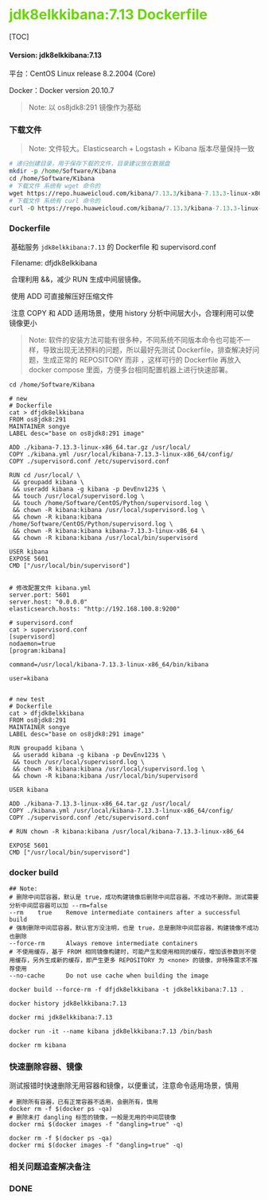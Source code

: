 # <font color=#69D600>jdk8elkkibana:7.13 Dockerfile</font>

[TOC]

#### Version: jdk8elkkibana:7.13

平台：CentOS Linux release 8.2.2004 (Core)

Docker：Docker version 20.10.7

> Note: 以 os8jdk8:291 镜像作为基础



### 下载文件

> Note: 文件较大。Elasticsearch + Logstash + Kibana 版本尽量保持一致

```perl
# 递归创建目录，用于保存下载的文件，目录建议放在数据盘
mkdir -p /home/Software/Kibana
cd /home/Software/Kibana
# 下载文件 系统有 wget 命令的
wget https://repo.huaweicloud.com/kibana/7.13.3/kibana-7.13.3-linux-x86_64.tar.gz
# 下载文件 系统有 curl 命令的
curl -O https://repo.huaweicloud.com/kibana/7.13.3/kibana-7.13.3-linux-x86_64.tar.gz

```



### Dockerfile

​		基础服务 `jdk8elkkibana:7.13` 的 Dockerfile 和 supervisord.conf

​		Filename: dfjdk8elkkibana

​		合理利用 &&，减少 RUN 生成中间层镜像。

​		使用 ADD 可直接解压好压缩文件

​		注意 COPY 和 ADD 适用场景，使用 history 分析中间层大小，合理利用可以使镜像更小

> Note: 软件的安装方法可能有很多种，不同系统不同版本命令也可能不一样，导致出现无法预料的问题，所以最好先测试 Dockerfile，排查解决好问题，生成正常的 REPOSITORY 而非 <none> ，这样可行的 Dockerfile 再放入 docker compose 里面，方便多台相同配置机器上进行快速部署。

```
cd /home/Software/Kibana

# new
# Dockerfile
cat > dfjdk8elkkibana
FROM os8jdk8:291
MAINTAINER songye
LABEL desc="base on os8jdk8:291 image"

ADD ./kibana-7.13.3-linux-x86_64.tar.gz /usr/local/
COPY ./kibana.yml /usr/local/kibana-7.13.3-linux-x86_64/config/
COPY ./supervisord.conf /etc/supervisord.conf

RUN cd /usr/local/ \
 && groupadd kibana \
 && useradd kibana -g kibana -p DevEnv123$ \
 && touch /usr/local/supervisord.log \
 && touch /home/Software/CentOS/Python/supervisord.log \
 && chown -R kibana:kibana /usr/local/supervisord.log \
 && chown -R kibana:kibana /home/Software/CentOS/Python/supervisord.log \
 && chown -R kibana:kibana kibana-7.13.3-linux-x86_64 \
 && chown -R kibana:kibana /usr/local/bin/supervisord

USER kibana
EXPOSE 5601
CMD ["/usr/local/bin/supervisord"]


# 修改配置文件 kibana.yml
server.port: 5601
server.host: "0.0.0.0"
elasticsearch.hosts: "http://192.168.100.8:9200"

# supervisord.conf
cat > supervisord.conf
[supervisord]
nodaemon=true
[program:kibana]

command=/usr/local/kibana-7.13.3-linux-x86_64/bin/kibana

user=kibana


# new test
# Dockerfile
cat > dfjdk8elkkibana
FROM os8jdk8:291
MAINTAINER songye
LABEL desc="base on os8jdk8:291 image"

RUN groupadd kibana \
 && useradd kibana -g kibana -p DevEnv123$ \
 && touch /usr/local/supervisord.log \
 && chown -R kibana:kibana /usr/local/supervisord.log \
 && chown -R kibana:kibana /usr/local/bin/supervisord

USER kibana

ADD ./kibana-7.13.3-linux-x86_64.tar.gz /usr/local/
COPY ./kibana.yml /usr/local/kibana-7.13.3-linux-x86_64/config/
COPY ./supervisord.conf /etc/supervisord.conf

# RUN chown -R kibana:kibana /usr/local/kibana-7.13.3-linux-x86_64

EXPOSE 5601
CMD ["/usr/local/bin/supervisord"]

```



### docker build

```
## Note: 
# 删除中间层容器，默认是 true，成功构建镜像后删除中间层容器，不成功不删除。测试需要分析中间层容器可以加 --rm=false
--rm	true	Remove intermediate containers after a successful build
# 强制删除中间层容器，默认官方没注明，也是 true，总是删除中间层容器，构建镜像不成功也删除
--force-rm		Always remove intermediate containers
# 不使用缓存，基于 FROM 相同镜像构建时，可能产生和使用相同的缓存，增加该参数则不使用缓存，另外生成新的缓存，即产生更多 REPOSITORY 为 <none> 的镜像，非特殊需求不推荐使用
--no-cache		Do not use cache when building the image

docker build --force-rm -f dfjdk8elkkibana -t jdk8elkkibana:7.13 .

docker history jdk8elkkibana:7.13

docker rmi jdk8elkkibana:7.13

docker run -it --name kibana jdk8elkkibana:7.13 /bin/bash

docker rm kibana

```



### 快速删除容器、镜像

​		测试报错时快速删除无用容器和镜像，以便重试，注意命令适用场景，慎用

```
# 删除所有容器，已有正常容器不适用，会删所有，慎用
docker rm -f $(docker ps -qa)
# 删除未打 dangling 标签的镜像，一般是无用的中间层镜像
docker rmi $(docker images -f "dangling=true" -q)

docker rm -f $(docker ps -qa)
docker rmi $(docker images -f "dangling=true" -q)

```









### 相关问题追查解决备注







### DONE